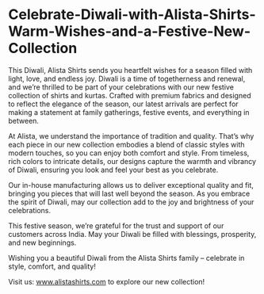 # Celebrate-Diwali-with-Alista-Shirts-Warm-Wishes-and-a-Festive-New-Collection
This Diwali, Alista Shirts sends you heartfelt wishes for a season filled with light, love, and endless joy. Diwali is a time of togetherness and renewal, and we’re thrilled to be part of your celebrations with our new festive collection of shirts and kurtas. Crafted with premium fabrics and designed to reflect the elegance of the season, our latest arrivals are perfect for making a statement at family gatherings, festive events, and everything in between.

At Alista, we understand the importance of tradition and quality. That’s why each piece in our new collection embodies a blend of classic styles with modern touches, so you can enjoy both comfort and style. From timeless, rich colors to intricate details, our designs capture the warmth and vibrancy of Diwali, ensuring you look and feel your best as you celebrate.

Our in-house manufacturing allows us to deliver exceptional quality and fit, bringing you pieces that will last well beyond the season. As you embrace the spirit of Diwali, may our collection add to the joy and brightness of your celebrations.

This festive season, we’re grateful for the trust and support of our customers across India. May your Diwali be filled with blessings, prosperity, and new beginnings.

Wishing you a beautiful Diwali from the Alista Shirts family – celebrate in style, comfort, and quality!

Visit us: www.alistashirts.com to explore our new collection!
